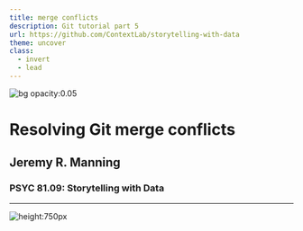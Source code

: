 ```yaml
---
title: merge conflicts
description: Git tutorial part 5
url: https://github.com/ContextLab/storytelling-with-data
theme: uncover
class:
  - invert
  - lead
---
```


![bg opacity:0.05](https://news.efinancialcareers.com/binaries/content/gallery/efinancial-careers/articles/2019/04/github.jpg)
# Resolving Git merge conflicts
## Jeremy R. Manning
### PSYC 81.09: Storytelling with Data

---
![height:750px](https://raw.githubusercontent.com/jeremymanning/storytelling-with-data/master/slides/figs/git_merge_conflict.png)
